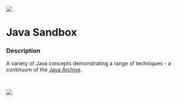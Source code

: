 ![](https://github.com/Lylio/image-repo/blob/master/logos/java.png?raw=true)
# Java Sandbox

### Description
A variety of Java concepts demonstrating a range of techniques - a continuum
of the [Java Archive](https://github.com/Lylio/java-archive).

<br />

![](https://github.com/Lylio/image-repo/blob/master/logos/sandbox.png?raw=true)
